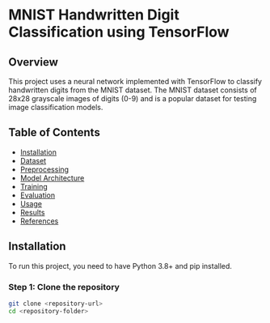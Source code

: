 # MNIST Handwritten Digit Classification using TensorFlow

## Overview
This project uses a neural network implemented with TensorFlow to classify handwritten digits from the MNIST dataset. The MNIST dataset consists of 28x28 grayscale images of digits (0-9) and is a popular dataset for testing image classification models.

## Table of Contents
- [Installation](#installation)
- [Dataset](#dataset)
- [Preprocessing](#preprocessing)
- [Model Architecture](#model-architecture)
- [Training](#training)
- [Evaluation](#evaluation)
- [Usage](#usage)
- [Results](#results)
- [References](#references)

## Installation
To run this project, you need to have Python 3.8+ and pip installed.

### Step 1: Clone the repository
```bash
git clone <repository-url>
cd <repository-folder>
